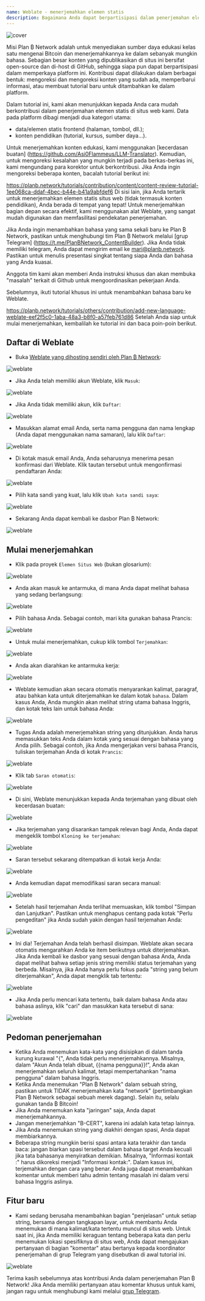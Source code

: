 ```yaml
---
name: Weblate - menerjemahkan elemen statis
description: Bagaimana Anda dapat berpartisipasi dalam penerjemahan elemen statis pada planb.network?
---
```

![cover](assets/cover.webp)

Misi Plan ₿ Network adalah untuk menyediakan sumber daya edukasi kelas satu mengenai Bitcoin dan menerjemahkannya ke dalam sebanyak mungkin bahasa. Sebagian besar konten yang dipublikasikan di situs ini bersifat open-source dan di-host di GitHub, sehingga siapa pun dapat berpartisipasi dalam memperkaya platform ini. Kontribusi dapat dilakukan dalam berbagai bentuk: mengoreksi dan mengoreksi konten yang sudah ada, memperbarui informasi, atau membuat tutorial baru untuk ditambahkan ke dalam platform.

Dalam tutorial ini, kami akan menunjukkan kepada Anda cara mudah berkontribusi dalam penerjemahan elemen statis di situs web kami. Data pada platform dibagi menjadi dua kategori utama:


- data/elemen statis frontend (halaman, tombol, dll.);
- konten pendidikan (tutorial, kursus, sumber daya...).

Untuk menerjemahkan konten edukasi, kami menggunakan [kecerdasan buatan] (https://github.com/Asi0Flammeus/LLM-Translator). Kemudian, untuk mengoreksi kesalahan yang mungkin terjadi pada berkas-berkas ini, kami mengundang para korektor untuk berkontribusi. Jika Anda ingin mengoreksi beberapa konten, bacalah tutorial berikut ini:

https://planb.network/tutorials/contribution/content/content-review-tutorial-1ee068ca-ddaf-4bec-b44e-b41a9abfdef6
Di sisi lain, jika Anda tertarik untuk menerjemahkan elemen statis situs web (tidak termasuk konten pendidikan), Anda berada di tempat yang tepat! Untuk menerjemahkan bagian depan secara efektif, kami menggunakan alat Weblate, yang sangat mudah digunakan dan memfasilitasi pendekatan penerjemahan.

Jika Anda ingin menambahkan bahasa yang sama sekali baru ke Plan ₿ Network, pastikan untuk menghubungi tim Plan ₿ Network melalui [grup Telegram] (https://t.me/PlanBNetwork_ContentBuilder). Jika Anda tidak memiliki telegram, Anda dapat mengirim email ke mari@planb.network. Pastikan untuk menulis presentasi singkat tentang siapa Anda dan bahasa yang Anda kuasai.

Anggota tim kami akan memberi Anda instruksi khusus dan akan membuka "masalah" terkait di Github untuk mengoordinasikan pekerjaan Anda.

Sebelumnya, ikuti tutorial khusus ini untuk menambahkan bahasa baru ke Weblate.

https://planb.network/tutorials/others/contribution/add-new-language-weblate-eef2f5c0-1aba-48a3-b8f0-a57feb761d86
Setelah Anda siap untuk mulai menerjemahkan, kembalilah ke tutorial ini dan baca poin-poin berikut.

## Daftar di Weblate


- Buka [Weblate yang dihosting sendiri oleh Plan ₿ Network](https://weblate.planb.network/):

![weblate](assets/01.webp)


- Jika Anda telah memiliki akun Weblate, klik `Masuk`:

![weblate](assets/02.webp)


- Jika Anda tidak memiliki akun, klik `Daftar`:

![weblate](assets/03.webp)


- Masukkan alamat email Anda, serta nama pengguna dan nama lengkap (Anda dapat menggunakan nama samaran), lalu klik `Daftar`:

![weblate](assets/04.webp)


- Di kotak masuk email Anda, Anda seharusnya menerima pesan konfirmasi dari Weblate. Klik tautan tersebut untuk mengonfirmasi pendaftaran Anda:

![weblate](assets/05.webp)


- Pilih kata sandi yang kuat, lalu klik `Ubah kata sandi saya`:

![weblate](assets/06.webp)


- Sekarang Anda dapat kembali ke dasbor Plan ₿ Network:

![weblate](assets/07.webp)

## Mulai menerjemahkan


- Klik pada proyek `Elemen Situs Web` (bukan glosarium):

![weblate](assets/08.webp)


- Anda akan masuk ke antarmuka, di mana Anda dapat melihat bahasa yang sedang berlangsung:

![weblate](assets/09.webp)


- Pilih bahasa Anda. Sebagai contoh, mari kita gunakan bahasa Prancis:

![weblate](assets/10.webp)


- Untuk mulai menerjemahkan, cukup klik tombol `Terjemahkan`:

![weblate](assets/11.webp)


- Anda akan diarahkan ke antarmuka kerja:

![weblate](assets/12.webp)


- Weblate kemudian akan secara otomatis menyarankan kalimat, paragraf, atau bahkan kata untuk diterjemahkan ke dalam kotak `bahasa`. Dalam kasus Anda, Anda mungkin akan melihat string utama bahasa Inggris, dan kotak teks lain untuk bahasa Anda:

![weblate](assets/13.webp)


- Tugas Anda adalah menerjemahkan string yang ditunjukkan. Anda harus memasukkan teks Anda dalam kotak yang sesuai dengan bahasa yang Anda pilih. Sebagai contoh, jika Anda mengerjakan versi bahasa Prancis, tuliskan terjemahan Anda di kotak `Prancis`:

![weblate](assets/14.webp)


- Klik tab `Saran otomatis`:

![weblate](assets/15.webp)


- Di sini, Weblate menunjukkan kepada Anda terjemahan yang dibuat oleh kecerdasan buatan:

![weblate](assets/16.webp)


- Jika terjemahan yang disarankan tampak relevan bagi Anda, Anda dapat mengeklik tombol `Kloning ke terjemahan`:

![weblate](assets/17.webp)


- Saran tersebut sekarang ditempatkan di kotak kerja Anda:

![weblate](assets/18.webp)


- Anda kemudian dapat memodifikasi saran secara manual:

![weblate](assets/19.webp)


- Setelah hasil terjemahan Anda terlihat memuaskan, klik tombol "Simpan dan Lanjutkan". Pastikan untuk menghapus centang pada kotak "Perlu pengeditan" jika Anda sudah yakin dengan hasil terjemahan Anda:

![weblate](assets/20.webp)


- Ini dia! Terjemahan Anda telah berhasil disimpan. Weblate akan secara otomatis mengarahkan Anda ke item berikutnya untuk diterjemahkan. Jika Anda kembali ke dasbor yang sesuai dengan bahasa Anda, Anda dapat melihat bahwa setiap jenis string memiliki status terjemahan yang berbeda. Misalnya, jika Anda hanya perlu fokus pada "string yang belum diterjemahkan", Anda dapat mengklik tab tertentu:

![weblate](assets/21.webp)


- Jika Anda perlu mencari kata tertentu, baik dalam bahasa Anda atau bahasa aslinya, klik "cari" dan masukkan kata tersebut di sana:

![weblate](assets/22.webp)

## Pedoman penerjemahan


- Ketika Anda menemukan kata-kata yang disisipkan di dalam tanda kurung kurawal "{", Anda tidak perlu menerjemahkannya. Misalnya, dalam "Akun Anda telah dibuat, {{nama pengguna}}!", Anda akan menerjemahkan seluruh kalimat, tetapi mempertahankan "nama pengguna" dalam bahasa Inggris.
- Ketika Anda menemukan "Plan ₿ Network" dalam sebuah string, pastikan untuk TIDAK menerjemahkan kata "network" (pertimbangkan Plan ₿ Network sebagai sebuah merek dagang). Selain itu, selalu gunakan tanda ₿ Bitcoin!
- Jika Anda menemukan kata "jaringan" saja, Anda dapat menerjemahkannya.
- Jangan menerjemahkan "B-CERT", karena ini adalah kata tetap lainnya.
- Jika Anda menemukan string yang diakhiri dengan spasi, Anda dapat membiarkannya.
- Beberapa string mungkin berisi spasi antara kata terakhir dan tanda baca: jangan biarkan spasi tersebut dalam bahasa target Anda kecuali jika tata bahasanya menyiratkan demikian. Misalnya, "Informasi kontak :" harus dikoreksi menjadi "Informasi kontak:". Dalam kasus ini, terjemahkan dengan cara yang benar. Anda juga dapat menambahkan komentar untuk memberi tahu admin tentang masalah ini dalam versi bahasa Inggris aslinya.

## Fitur baru


- Kami sedang berusaha menambahkan bagian "penjelasan" untuk setiap string, bersama dengan tangkapan layar, untuk membantu Anda menemukan di mana kalimat/kata tertentu muncul di situs web. Untuk saat ini, jika Anda memiliki keraguan tentang beberapa kata dan perlu menemukan lokasi spesifiknya di situs web, Anda dapat mengajukan pertanyaan di bagian "komentar" atau bertanya kepada koordinator penerjemahan di grup Telegram yang disebutkan di awal tutorial ini.

![weblate](assets/23.webp)

Terima kasih sebelumnya atas kontribusi Anda dalam penerjemahan Plan ₿ Network! Jika Anda memiliki pertanyaan atau komentar khusus untuk kami, jangan ragu untuk menghubungi kami melalui [grup Telegram](https://t.me/PlanBNetwork_ContentBuilder).